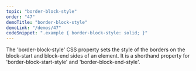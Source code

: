 ```yaml
---
topic: "border-block-style"
order: "47"
demoTitle: "border-block-style"
demoLink: "/demos/47"
codeSnippet: ".example { border-block-style: solid; }"
---
```


The 'border-block-style' CSS property sets the style of the borders on the block-start and block-end sides of an element. It is a shorthand property for 'border-block-start-style' and 'border-block-end-style'.
<br />
